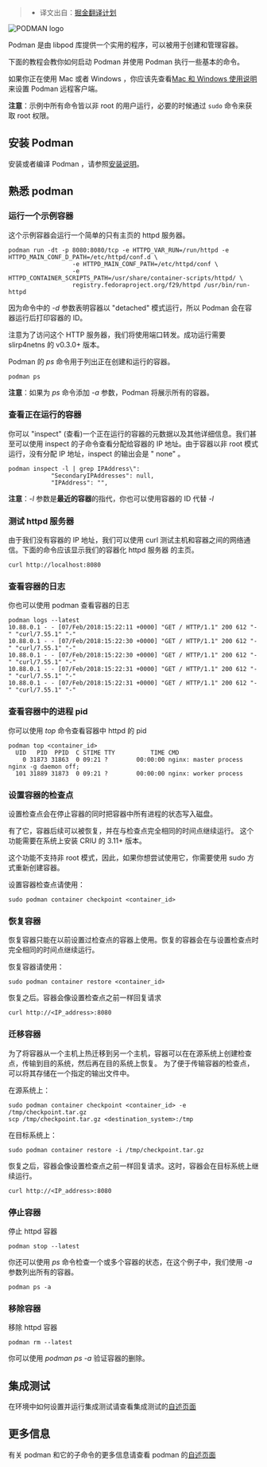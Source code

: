> - 译文出自：[掘金翻译计划](https://juejin.cn/translate)

![PODMAN logo](https://raw.githubusercontent.com/containers/common/main/logos/podman-logo-full-vert.png)

Podman 是由 libpod 库提供一个实用的程序，可以被用于创建和管理容器。

下面的教程会教你如何启动 Podman 并使用 Podman 执行一些基本的命令。

如果你正在使用 Mac 或者 Windows
，你应该先查看[Mac 和 Windows 使用说明](https://github.com/containers/podman/blob/main/docs/tutorials/mac_win_client.md)来设置 Podman
远程客户端。

**注意**：示例中所有命令皆以非 root 的用户运行，必要的时候通过 `sudo` 命令来获取 root 权限。

## 安装 Podman

安装或者编译 Podman ，请参照[安装说明](https://podman.io/getting-started/installation)。

## 熟悉 podman

### 运行一个示例容器

这个示例容器会运行一个简单的只有主页的 httpd 服务器。

```console
podman run -dt -p 8080:8080/tcp -e HTTPD_VAR_RUN=/run/httpd -e HTTPD_MAIN_CONF_D_PATH=/etc/httpd/conf.d \
                  -e HTTPD_MAIN_CONF_PATH=/etc/httpd/conf \
                  -e HTTPD_CONTAINER_SCRIPTS_PATH=/usr/share/container-scripts/httpd/ \
                  registry.fedoraproject.org/f29/httpd /usr/bin/run-httpd
```

因为命令中的 _-d_ 参数表明容器以 "detached" 模式运行，所以 Podman 会在容器运行后打印容器的 ID。

注意为了访问这个 HTTP 服务器，我们将使用端口转发。成功运行需要 slirp4netns 的 v0.3.0+ 版本。

Podman 的 _ps_ 命令用于列出正在创建和运行的容器。

```console
podman ps
```

**注意**：如果为 _ps_ 命令添加 _-a_ 参数，Podman 将展示所有的容器。

### 查看正在运行的容器

你可以 "inspect" (查看)一个正在运行的容器的元数据以及其他详细信息。我们甚至可以使用 inspect 的子命令查看分配给容器的 IP 地址。由于容器以非 root 模式运行，没有分配 IP 地址，inspect 的输出会是 "
none" 。

```console
podman inspect -l | grep IPAddress\":
            "SecondaryIPAddresses": null,
            "IPAddress": "",
```

**注意**：_-l_ 参数是**最近的容器**的指代，你也可以使用容器的 ID 代替 _-l_

### 测试 httpd 服务器

由于我们没有容器的 IP 地址，我们可以使用 curl 测试主机和容器之间的网络通信。下面的命令应该显示我们的容器化 httpd 服务器 的主页。

```console
curl http://localhost:8080
```

### 查看容器的日志

你也可以使用 podman 查看容器的日志

```console
podman logs --latest
10.88.0.1 - - [07/Feb/2018:15:22:11 +0000] "GET / HTTP/1.1" 200 612 "-" "curl/7.55.1" "-"
10.88.0.1 - - [07/Feb/2018:15:22:30 +0000] "GET / HTTP/1.1" 200 612 "-" "curl/7.55.1" "-"
10.88.0.1 - - [07/Feb/2018:15:22:30 +0000] "GET / HTTP/1.1" 200 612 "-" "curl/7.55.1" "-"
10.88.0.1 - - [07/Feb/2018:15:22:31 +0000] "GET / HTTP/1.1" 200 612 "-" "curl/7.55.1" "-"
10.88.0.1 - - [07/Feb/2018:15:22:31 +0000] "GET / HTTP/1.1" 200 612 "-" "curl/7.55.1" "-"
```

### 查看容器中的进程 pid

你可以使用 _top_ 命令查看容器中 httpd 的 pid

```console
podman top <container_id>
  UID   PID  PPID  C STIME TTY          TIME CMD
    0 31873 31863  0 09:21 ?        00:00:00 nginx: master process nginx -g daemon off;
  101 31889 31873  0 09:21 ?        00:00:00 nginx: worker process
```

### 设置容器的检查点

设置检查点会在停止容器的同时把容器中所有进程的状态写入磁盘。

有了它，容器后续可以被恢复，并在与检查点完全相同的时间点继续运行。 这个功能需要在系统上安装 CRIU 的 3.11+ 版本。

这个功能不支持非 root 模式，因此，如果你想尝试使用它，你需要使用 sudo 方式重新创建容器。

设置容器检查点请使用：

```console
sudo podman container checkpoint <container_id>
```

### 恢复容器

恢复容器只能在以前设置过检查点的容器上使用。恢复的容器会在与设置检查点时完全相同的时间点继续运行。

恢复容器请使用：

```console
sudo podman container restore <container_id>
```

恢复之后。容器会像设置检查点之前一样回复请求

```console
curl http://<IP_address>:8080
```

### 迁移容器

为了将容器从一个主机上热迁移到另一个主机，容器可以在在源系统上创建检查点，传输到目的系统，然后再在目的系统上恢复。
为了便于传输容器的检查点，可以将其存储在一个指定的输出文件中。

在源系统上：

```console
sudo podman container checkpoint <container_id> -e /tmp/checkpoint.tar.gz
scp /tmp/checkpoint.tar.gz <destination_system>:/tmp
```

在目标系统上：

```console
sudo podman container restore -i /tmp/checkpoint.tar.gz
```

恢复之后，容器会像设置检查点之前一样回复请求。这时，容器会在目标系统上继续运行。

```console
curl http://<IP_address>:8080
```

### 停止容器

停止 httpd 容器

```console
podman stop --latest
```

你还可以使用 _ps_ 命令检查一个或多个容器的状态，在这个例子中，我们使用 _-a_ 参数列出所有的容器。

```console
podman ps -a
```

### 移除容器

移除 httpd 容器

```console
podman rm --latest
```

你可以使用 _podman ps -a_ 验证容器的删除。

## 集成测试

在环境中如何设置并运行集成测试请查看集成测试的[自述页面](https://github.com/containers/podman/blob/main/test/README.md)

## 更多信息

有关 podman 和它的子命令的更多信息请查看 podman 的[自述页面](https://github.com/containers/podman/blob/main/README.md)
